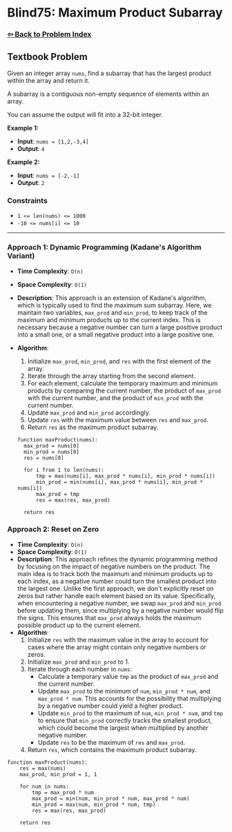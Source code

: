 # Blind75: Maximum Product Subarray

### [⇦ Back to Problem Index](../../index.md)

## Textbook Problem

Given an integer array `nums`, find a subarray that has the largest product within the array and return it.

A subarray is a contiguous non-empty sequence of elements within an array.

You can assume the output will fit into a 32-bit integer.

**Example 1:**

- **Input**: `nums = [1,2,-3,4]`
- **Output**: `4`

**Example 2:**

- **Input**: `nums = [-2,-1]`
- **Output**: `2`

### Constraints

- `1 <= len(nums) <= 1000`
- `-10 <= nums[i] <= 10`

---

### Approach 1: Dynamic Programming (Kadane's Algorithm Variant)

- **Time Complexity**: `O(n)`
- **Space Complexity**: `O(1)`
- **Description**: This approach is an extension of Kadane's algorithm, which is typically used to find the maximum sum subarray. Here, we maintain two variables, `max_prod` and `min_prod`, to keep track of the maximum and minimum products up to the current index. This is necessary because a negative number can turn a large positive product into a small one, or a small negative product into a large positive one.
- **Algorithm**:

  1. Initialize `max_prod`, `min_prod`, and `res` with the first element of the array.
  2. Iterate through the array starting from the second element.
  3. For each element, calculate the temporary maximum and minimum products by comparing the current number, the product of `max_prod` with the current number, and the product of `min_prod` with the current number.
  4. Update `max_prod` and `min_prod` accordingly.
  5. Update `res` with the maximum value between `res` and `max_prod`.
  6. Return `res` as the maximum product subarray.

  ```pseudo
  function maxProduct(nums):
    max_prod = nums[0]
    min_prod = nums[0]
    res = nums[0]

    for i from 1 to len(nums):
        tmp = max(nums[i], max_prod * nums[i], min_prod * nums[i])
        min_prod = min(nums[i], max_prod * nums[i], min_prod * nums[i])
        max_prod = tmp
        res = max(res, max_prod)

    return res
  ```

### Approach 2: Reset on Zero

- **Time Complexity**: `O(n)`
- **Space Complexity**: `O(1)`
- **Description**: This approach refines the dynamic programming method by focusing on the impact of negative numbers on the product. The main idea is to track both the maximum and minimum products up to each index, as a negative number could turn the smallest product into the largest one. Unlike the first approach, we don't explicitly reset on zeros but rather handle each element based on its value. Specifically, when encountering a negative number, we swap `max_prod` and `min_prod` before updating them, since multiplying by a negative number would flip the signs. This ensures that `max_prod` always holds the maximum possible product up to the current element.
- **Algorithm**:
  1. Initialize `res` with the maximum value in the array to account for cases where the array might contain only negative numbers or zeros.
  2. Initialize `max_prod` and `min_prod` to 1.
  3. Iterate through each number in `nums`:
     - Calculate a temporary value `tmp` as the product of `max_prod` and the current number.
     - Update `max_prod` to the minimum of `num`, `min_prod * num`, and `max_prod * num`. This accounts for the possibility that multiplying by a negative number could yield a higher product.
     - Update `min_prod` to the maximum of `num`, `min_prod * num`, and `tmp` to ensure that `min_prod` correctly tracks the smallest product, which could become the largest when multiplied by another negative number.
     - Update `res` to be the maximum of `res` and `max_prod`.
  4. Return `res`, which contains the maximum product subarray.

```pseudo
function maxProduct(nums):
    res = max(nums)
    max_prod, min_prod = 1, 1

    for num in nums:
        tmp = max_prod * num
        max_prod = min(num, min_prod * num, max_prod * num)
        min_prod = max(num, min_prod * num, tmp)
        res = max(res, max_prod)

    return res
```
